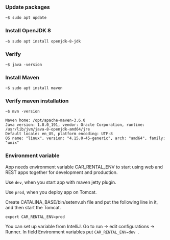 ### Update packages

    ~$ sudo apt update

### Install OpenJDK 8

    ~$ sudo apt install openjdk-8-jdk   
   
### Verify

    ~$ java -version

### Install Maven

    ~$ sudo apt install maven

### Verify maven installation

    ~$ mvn -version

    Maven home: /opt/apache-maven-3.6.0
    Java version: 1.8.0_191, vendor: Oracle Corporation, runtime: /usr/lib/jvm/java-8-openjdk-amd64/jre
    Default locale: en_US, platform encoding: UTF-8
    OS name: "linux", version: "4.15.0-45-generic", arch: "amd64", family: "unix"

### Environment variable
App needs environment variable CAR_RENTAL_ENV to start using
 web and REST apps together for development and production.
 
 Use ```dev```, when you start app with maven jetty plugin.
 
 Use ```prod```, when you deploy app on Tomcat.
 
 Create CATALINA_BASE/bin/setenv.sh file and put the following line in it, 
 and then start the Tomcat.
 ```
 export CAR_RENTAL_ENV=prod
 ```
 You can set up variable from IntelliJ. Go to run -> edit configurations -> Runner.
 In field Environment variables put  ```CAR_RENTAL_ENV=dev ```.
